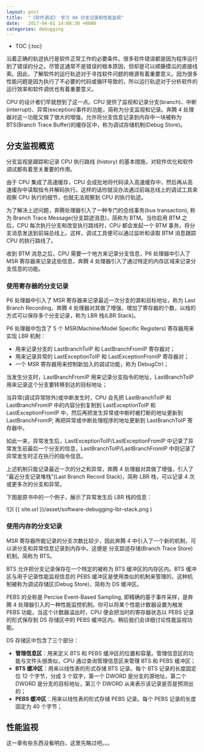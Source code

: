 ```yaml
---
layout: post
title:  "《软件调试》 学习 04 分支记录和性能监视"
date:   2017-04-01 14:08:30 +0800
categories: debugging
---
```


* TOC
{:toc}

沿着正确的轨迹执行是软件正常工作的必要条件。很多软件错误都是因为程序运行到了错误的分之。尽管这通常不是错误的根本原因，但却是可以顺藤摸瓜的直接线索。因此，了解软件的运行轨迹对于寻找软件问题的根源有着重要意义。因为很多性能问题是因为执行了不必要的代码或循环导致的，所以运行轨迹对于分析软件的运行效率和软件调优也有着重要意义。

CPU 的设计者们早就想到了这一点。CPU 提供了监视和记录分支(branch)、中断(interrupt)、异常(exception)事件的功能，简称为分支监视和记录。奔腾 4 处理器对这一功能又做了很大的增强，允许将分支信息记录到内存中一块被称为 BTS(Branch Trace Buffer)的缓存区中，称为调试存储机制(Debug Store)。

## 分支监视概览

分支监视是跟踪和记录 CPU 执行路线 (history) 的基本措施，对软件优化和软件调试都有着至关重要的作用。

由于 CPU 集成了高速缓存，CPU 会成批地将代码读入高速缓存中，然后再从高速缓存中读取指令并解码执行。这样的话你就没办法通过前端总线上的调试工具来观察 CPU 执行的细节，也就无法观察到 CPU 的执行轨迹。

为了解决上述问题，奔腾处理器引入了一种专门的总线事务(bus transaction), 称为 Branch Trace Message(分支踪迹消息)，简称为 BTM。当你启用 BTM 之后，CPU 每次执行分支和改变执行路线时，CPU 都会发起一个 BTM 事务，将分支消息发送到前端总线上。这样，调试工具便可以通过监听和读取 BTM 消息跟踪 CPU 的执行路线了。

收到 BTM 消息之后，CPU 需要一个地方来记录分支信息，P6 处理器中引入了 MSR 寄存器来记录这些信息，奔腾 4 处理器引入了通过特定的内存区域来记录分支信息的功能。

### 使用寄存器的分支记录

P6 处理器中引入了 MSR 寄存器来记录最近一次分支的源和目标地址，称为 Last Branch Recording，奔腾 4 处理器对其做了增强，增加了寄存器的个数，以栈的方式可以保存多个分支记录，称为 LBR 栈(LBR Stack)。

P6 处理器中包含了 5 个 MSR(Machine/Model Specific Registers) 寄存器用来实现 LBR 机制：
- 用来记录分支的 LastBranchToIP 和 LastBranchFromIP 寄存器对；
- 用来记录异常的 LastExceptionToIP 和 LastExceptionFromIP 寄存器对；
- 一个 MSR 寄存器用来控制新加入的调试功能，称为 DebugCtrl；

当发生分支时，LastBranchFromIP 用来记录分支指令的地址，LastBranchToIP 用来记录这个分支要转移到达的目标地址；

当异常(调试异常除外)或中断发生时，CPU 会先把 LastBranchToIP 和 LastBranchFromIP 中的内容分别复制到 LastExceptionToIP 和 LastExceptionFromIP 中，然后再把发生异常或中断时被打断的地址更新到 LastBranchFromIP, 再把异常或中断处理程序的地址更新到 LastBranchToIP 寄存器中。

如此一来，异常发生后，LastExceptionToIP/LastExceptionFromIP 中记录了异常发生前最后一个分支的信息，LastBranchToIP/LastBranchFromIP 中则记录了异常发生时正在执行的指令信息。

上述机制只能记录最近一次的分之和异常，奔腾 4 处理器对其做了增强，引入了 “最近分支记录堆栈”(Last Branch Record Stack)，简称 LBR 栈，可以记录 4 次或更多次的分支和异常。

下图是原书中的一个例子，展示了异常发生后 LBR 栈的信息：

![]( {{ site.url }}/asset/software-debugging-lbr-stack.png )

### 使用内存的分支记录

MSR 寄存器所能记录的分支次数比较少，因此奔腾 4 中引入了一个新的机制，可以讲分支和异常信息记录到内存中。这便是 分支踪迹存储(Branch Trace Store)机制，简称为 BTS。

BTS 允许把分支记录保存在一个特定的被称为 BTS 缓冲区的内存区内。BTS 缓冲区与用于记录性能监视信息的 PEBS 缓冲区是使用类似的机制来管理的，这种机制被称为调试存储区(Debug Store)，简称为 DS 缓冲区。

PEBS 的全称是 Percise Event-Based Sampling, 即精确的基于事件采样，是奔腾 4 处理器引入的一种性能监控机制。你可以将某个性能计数器设置为触发 PEBS 功能，当这个计数器溢出时，CPU 便会把当时的寄存器状态以 PEBS 记录的形式保存到 DS 存储区中的 PEBS 缓冲区内。稍后我们会详细讨论性能监视功能。

DS 存储区中包含了三个部分：
- **管理信息区**：用来定义 BTS 和 PEBS 缓冲区的位置和容量。管理信息区的功能与文件头很类似，CPU 通过查询管理信息区来管理 BTS 和 PEBS 缓冲区；
- **BTS 缓冲区**：用来以线性表的形式存储 BTS 记录。每个 BTS 记录的长度固定位 12 个字节，分成 3 个双字，第一个 DWORD 是分支的源地址，第二个 DWORD 是分支的目标地址，第三个 DWORD 从来表示该记录是否是预测出的；
- **PEBS 缓冲区**：用来以线性表的形式存储 PEBS 记录。每个 PEBS 记录的长度固定为 40 个字节；


## 性能监视

这一章有些东西没看明白，这里先略过吧。。。

